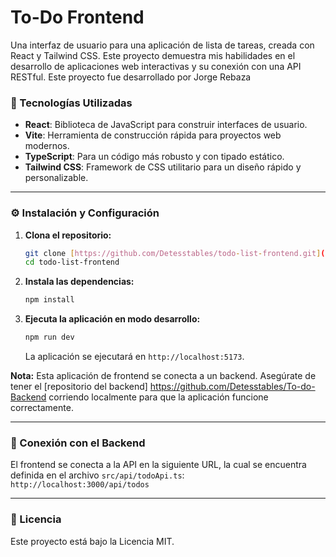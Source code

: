 # To-Do Frontend

Una interfaz de usuario para una aplicación de lista de tareas, creada con React y Tailwind CSS. Este proyecto demuestra mis habilidades en el desarrollo de aplicaciones web interactivas y su conexión con una API RESTful. Este proyecto fue desarrollado por Jorge Rebaza



### 🚀 Tecnologías Utilizadas

* **React**: Biblioteca de JavaScript para construir interfaces de usuario.
* **Vite**: Herramienta de construcción rápida para proyectos web modernos.
* **TypeScript**: Para un código más robusto y con tipado estático.
* **Tailwind CSS**: Framework de CSS utilitario para un diseño rápido y personalizable.

---

### ⚙️ Instalación y Configuración

1.  **Clona el repositorio:**
    ```bash
    git clone [https://github.com/Detesstables/todo-list-frontend.git](https://github.com/Detesstables/To-do-Frontend.git)
    cd todo-list-frontend
    ```

2.  **Instala las dependencias:**
    ```bash
    npm install
    ```

3.  **Ejecuta la aplicación en modo desarrollo:**
    ```bash
    npm run dev
    ```
    La aplicación se ejecutará en `http://localhost:5173`.

**Nota:** Esta aplicación de frontend se conecta a un backend. Asegúrate de tener el [repositorio del backend] https://github.com/Detesstables/To-do-Backend corriendo localmente para que la aplicación funcione correctamente.

---

### 🔗 Conexión con el Backend

El frontend se conecta a la API en la siguiente URL, la cual se encuentra definida en el archivo `src/api/todoApi.ts`:
`http://localhost:3000/api/todos`

---

### 📝 Licencia

Este proyecto está bajo la Licencia MIT.

